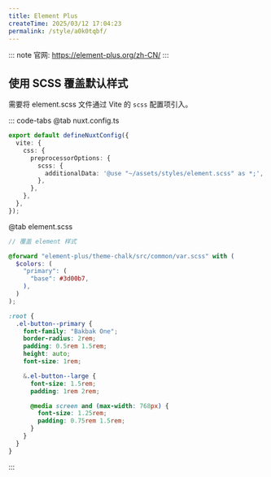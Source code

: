 ```yaml
---
title: Element Plus
createTime: 2025/03/12 17:04:23
permalink: /style/a0k0tqbf/
---
```


::: note
官网: <https://element-plus.org/zh-CN/>
:::

## 使用 SCSS 覆盖默认样式

需要将 element.scss 文件通过 Vite 的 `scss` 配置项引入。

::: code-tabs
@tab nuxt.config.ts

```ts
export default defineNuxtConfig({
  vite: {
    css: {
      preprocessorOptions: {
        scss: {
          additionalData: '@use "~/assets/styles/element.scss" as *;',
        },
      },
    },
  },
});
```

@tab element.scss

```scss
// 覆盖 element 样式

@forward "element-plus/theme-chalk/src/common/var.scss" with (
  $colors: (
    "primary": (
      "base": #3d00b7,
    ),
  )
);

:root {
  .el-button--primary {
    font-family: "Bakbak One";
    border-radius: 2rem;
    padding: 0.5rem 1.5rem;
    height: auto;
    font-size: 1rem;

    &.el-button--large {
      font-size: 1.5rem;
      padding: 1rem 2rem;

      @media screen and (max-width: 768px) {
        font-size: 1.25rem;
        padding: 0.75rem 1.5rem;
      }
    }
  }
}
```

:::
